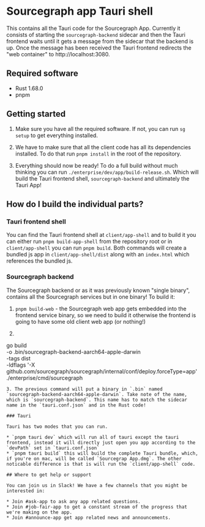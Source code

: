# Sourcegraph app Tauri shell

This contains all the Tauri code for the Sourcegraph App. Currently it consists of starting the `sourcegraph-backend` sidecar and then the Tauri frontend waits until it gets a message from the sidecar that the backend is up. Once the message has been received the Tauri frontend redirects the "web container" to http://localhost:3080.

## Required software

* Rust 1.68.0
* pnpm

## Getting started
1. Make sure you have all the required software. If not, you can run `sg setup` to get everything installed.

2. We have to make sure that all the client code has all its dependencies installed. To do that run `pnpm install` in the root of the repository.

3. Everything should now be ready! To do a full build without much thinking you can run `./enterprise/dev/app/build-release.sh`. Which will build the Tauri frontend shell, `sourcegraph-backend` and ultimately the Tauri App!

## How do I build the individual parts?

### Tauri frontend shell

You can find the Tauri frontend shell at `client/app-shell` and to build it you can either run `pnpm build-app-shell` from the repository root or in `client/app-shell` you can run `pnpm build`. Both commands will create a bundled js app in `client/app-shell/dist` along with an `index.html` which references the bundled js.

### Sourcegraph backend

The Sourcegraph backend or as it was previously known "single binary", contains all the Sourcegraph services but in one binary! To build it:

1. `pnpm build-web` - the Sourcegraph web app gets embedded into the frontend service binary, so we need to build it otherwise the frontend is going to have some old client web app (or nothing!)
2. ```
 go build \
  -o .bin/sourcegraph-backend-aarch64-apple-darwin \
  -tags dist \
  -ldflags '-X github.com/sourcegraph/sourcegraph/internal/conf/deploy.forceType=app' \
  ./enterprise/cmd/sourcegraph
```
3. The previous command will put a binary in `.bin` named `sourcegraph-backend-aarch64-apple-darwin`. Take note of the name, which is `sourcegraph-backend`. This name has to match the sidecar name in the `tauri.conf.json` and in the Rust code!

### Tauri

Tauri has two modes that you can run.

* `pnpm tauri dev` which will run all of tauri except the tauri frontend, instead it will directly just open you app according to the `devPath` set in `tauri.conf.json`
* `pnpm tauri build` this will build the complete Tauri bundle, which, if you're on mac, will be called `Sourcegrap App.dmg`. The other noticable difference is that is will run the `client/app-shell` code.

## Where to get help or support

You can join us in Slack! We have a few channels that you might be interested in:

* Join #ask-app to ask any app related questions.
* Join #job-fair-app to get a constant stream of the progress that we're making on the app.
* Join #announce-app get app related news and announcements.
